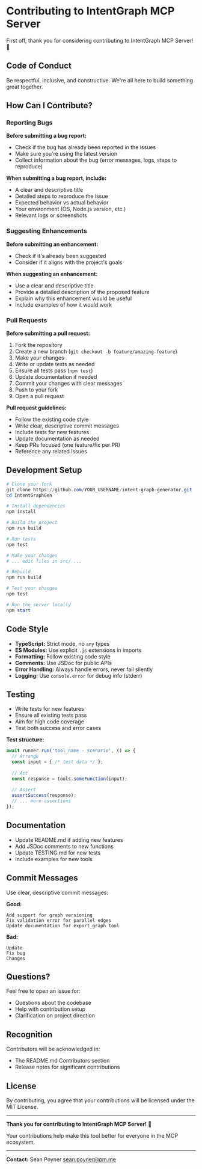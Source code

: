 # Contributing to IntentGraph MCP Server

First off, thank you for considering contributing to IntentGraph MCP Server! 🎉

## Code of Conduct

Be respectful, inclusive, and constructive. We're all here to build something great together.

## How Can I Contribute?

### Reporting Bugs

**Before submitting a bug report:**
- Check if the bug has already been reported in the issues
- Make sure you're using the latest version
- Collect information about the bug (error messages, logs, steps to reproduce)

**When submitting a bug report, include:**
- A clear and descriptive title
- Detailed steps to reproduce the issue
- Expected behavior vs actual behavior
- Your environment (OS, Node.js version, etc.)
- Relevant logs or screenshots

### Suggesting Enhancements

**Before submitting an enhancement:**
- Check if it's already been suggested
- Consider if it aligns with the project's goals

**When suggesting an enhancement:**
- Use a clear and descriptive title
- Provide a detailed description of the proposed feature
- Explain why this enhancement would be useful
- Include examples of how it would work

### Pull Requests

**Before submitting a pull request:**
1. Fork the repository
2. Create a new branch (`git checkout -b feature/amazing-feature`)
3. Make your changes
4. Write or update tests as needed
5. Ensure all tests pass (`npm test`)
6. Update documentation if needed
7. Commit your changes with clear messages
8. Push to your fork
9. Open a pull request

**Pull request guidelines:**
- Follow the existing code style
- Write clear, descriptive commit messages
- Include tests for new features
- Update documentation as needed
- Keep PRs focused (one feature/fix per PR)
- Reference any related issues

## Development Setup

```powershell
# Clone your fork
git clone https://github.com/YOUR_USERNAME/intent-graph-generator.git
cd IntentGraphGen

# Install dependencies
npm install

# Build the project
npm run build

# Run tests
npm test

# Make your changes
# ... edit files in src/ ...

# Rebuild
npm run build

# Test your changes
npm test

# Run the server locally
npm start
```

## Code Style

- **TypeScript:** Strict mode, no `any` types
- **ES Modules:** Use explicit `.js` extensions in imports
- **Formatting:** Follow existing code style
- **Comments:** Use JSDoc for public APIs
- **Error Handling:** Always handle errors, never fail silently
- **Logging:** Use `console.error` for debug info (stderr)

## Testing

- Write tests for new features
- Ensure all existing tests pass
- Aim for high code coverage
- Test both success and error cases

**Test structure:**
```typescript
await runner.run('tool_name - scenario', () => {
  // Arrange
  const input = { /* test data */ };
  
  // Act
  const response = tools.someFunction(input);
  
  // Assert
  assertSuccess(response);
  // ... more assertions
});
```

## Documentation

- Update README.md if adding new features
- Add JSDoc comments to new functions
- Update TESTING.md for new tests
- Include examples for new tools

## Commit Messages

Use clear, descriptive commit messages:

**Good:**
```
Add support for graph versioning
Fix validation error for parallel edges
Update documentation for export_graph tool
```

**Bad:**
```
Update
Fix bug
Changes
```

## Questions?

Feel free to open an issue for:
- Questions about the codebase
- Help with contribution setup
- Clarification on project direction

## Recognition

Contributors will be acknowledged in:
- The README.md Contributors section
- Release notes for significant contributions

## License

By contributing, you agree that your contributions will be licensed under the MIT License.

---

**Thank you for contributing to IntentGraph MCP Server!** 🚀

Your contributions help make this tool better for everyone in the MCP ecosystem.

---

**Contact:** Sean Poyner <sean.poyner@pm.me>

